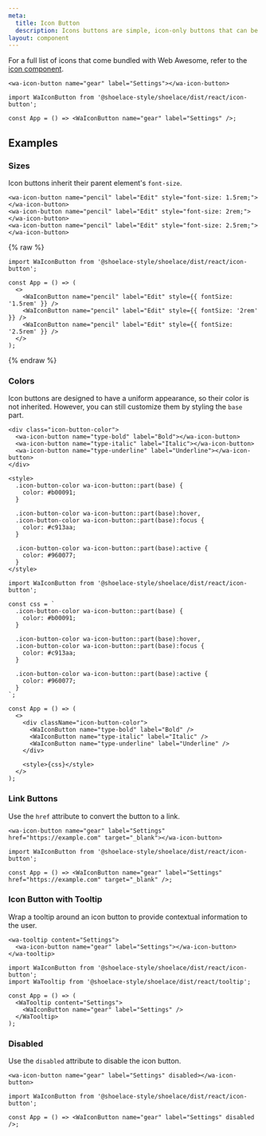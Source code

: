 ```yaml
---
meta:
  title: Icon Button
  description: Icons buttons are simple, icon-only buttons that can be used for actions and in toolbars.
layout: component
---
```


For a full list of icons that come bundled with Web Awesome, refer to the [icon component](/components/icon).

```html:preview
<wa-icon-button name="gear" label="Settings"></wa-icon-button>
```

```jsx:react
import WaIconButton from '@shoelace-style/shoelace/dist/react/icon-button';

const App = () => <WaIconButton name="gear" label="Settings" />;
```

## Examples

### Sizes

Icon buttons inherit their parent element's `font-size`.

```html:preview
<wa-icon-button name="pencil" label="Edit" style="font-size: 1.5rem;"></wa-icon-button>
<wa-icon-button name="pencil" label="Edit" style="font-size: 2rem;"></wa-icon-button>
<wa-icon-button name="pencil" label="Edit" style="font-size: 2.5rem;"></wa-icon-button>
```

{% raw %}

```jsx:react
import WaIconButton from '@shoelace-style/shoelace/dist/react/icon-button';

const App = () => (
  <>
    <WaIconButton name="pencil" label="Edit" style={{ fontSize: '1.5rem' }} />
    <WaIconButton name="pencil" label="Edit" style={{ fontSize: '2rem' }} />
    <WaIconButton name="pencil" label="Edit" style={{ fontSize: '2.5rem' }} />
  </>
);
```

{% endraw %}

### Colors

Icon buttons are designed to have a uniform appearance, so their color is not inherited. However, you can still customize them by styling the `base` part.

```html:preview
<div class="icon-button-color">
  <wa-icon-button name="type-bold" label="Bold"></wa-icon-button>
  <wa-icon-button name="type-italic" label="Italic"></wa-icon-button>
  <wa-icon-button name="type-underline" label="Underline"></wa-icon-button>
</div>

<style>
  .icon-button-color wa-icon-button::part(base) {
    color: #b00091;
  }

  .icon-button-color wa-icon-button::part(base):hover,
  .icon-button-color wa-icon-button::part(base):focus {
    color: #c913aa;
  }

  .icon-button-color wa-icon-button::part(base):active {
    color: #960077;
  }
</style>
```

```jsx:react
import WaIconButton from '@shoelace-style/shoelace/dist/react/icon-button';

const css = `
  .icon-button-color wa-icon-button::part(base) {
    color: #b00091;
  }

  .icon-button-color wa-icon-button::part(base):hover,
  .icon-button-color wa-icon-button::part(base):focus {
    color: #c913aa;
  }

  .icon-button-color wa-icon-button::part(base):active {
    color: #960077;
  }
`;

const App = () => (
  <>
    <div className="icon-button-color">
      <WaIconButton name="type-bold" label="Bold" />
      <WaIconButton name="type-italic" label="Italic" />
      <WaIconButton name="type-underline" label="Underline" />
    </div>

    <style>{css}</style>
  </>
);
```

### Link Buttons

Use the `href` attribute to convert the button to a link.

```html:preview
<wa-icon-button name="gear" label="Settings" href="https://example.com" target="_blank"></wa-icon-button>
```

```jsx:react
import WaIconButton from '@shoelace-style/shoelace/dist/react/icon-button';

const App = () => <WaIconButton name="gear" label="Settings" href="https://example.com" target="_blank" />;
```

### Icon Button with Tooltip

Wrap a tooltip around an icon button to provide contextual information to the user.

```html:preview
<wa-tooltip content="Settings">
  <wa-icon-button name="gear" label="Settings"></wa-icon-button>
</wa-tooltip>
```

```jsx:react
import WaIconButton from '@shoelace-style/shoelace/dist/react/icon-button';
import WaTooltip from '@shoelace-style/shoelace/dist/react/tooltip';

const App = () => (
  <WaTooltip content="Settings">
    <WaIconButton name="gear" label="Settings" />
  </WaTooltip>
);
```

### Disabled

Use the `disabled` attribute to disable the icon button.

```html:preview
<wa-icon-button name="gear" label="Settings" disabled></wa-icon-button>
```

```jsx:react
import WaIconButton from '@shoelace-style/shoelace/dist/react/icon-button';

const App = () => <WaIconButton name="gear" label="Settings" disabled />;
```
